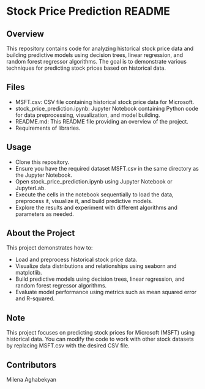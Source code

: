 # Stock Price Prediction README

## Overview
This repository contains code for analyzing historical stock price data and building predictive models using decision trees, linear regression, and random forest regressor algorithms. The goal is to demonstrate various techniques for predicting stock prices based on historical data.

## Files
- MSFT.csv: CSV file containing historical stock price data for Microsoft.
- stock_price_prediction.ipynb: Jupyter Notebook containing Python code for data preprocessing, visualization, and model building.
- README.md: This README file providing an overview of the project.
- Requirements of libraries.

## Usage
- Clone this repository.
- Ensure you have the required dataset MSFT.csv in the same directory as the Jupyter Notebook.
- Open stock_price_prediction.ipynb using Jupyter Notebook or JupyterLab.
- Execute the cells in the notebook sequentially to load the data, preprocess it, visualize it, and build     predictive models.
- Explore the results and experiment with different algorithms and parameters as needed.

## About the Project
This project demonstrates how to:

- Load and preprocess historical stock price data.
- Visualize data distributions and relationships using seaborn and matplotlib.
- Build predictive models using decision trees, linear regression, and random forest regressor algorithms.
- Evaluate model performance using metrics such as mean squared error and R-squared.

## Note
This project focuses on predicting stock prices for Microsoft (MSFT) using historical data. You can modify the code to work with other stock datasets by replacing MSFT.csv with the desired CSV file.

## Contributors
Milena Aghabekyan